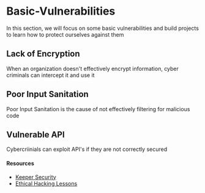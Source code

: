 # Basic-Vulnerabilities
In this section, we will focus on some basic vulnerabilities and build projects to learn how to protect ourselves against them

## Lack of Encryption
When an organization doesn't effectively encrypt information, cyber criminals can intercept it and use it

## Poor Input Sanitation
Poor Input Sanitation is the cause of not effectively filtering for malicious code

## Vulnerable API
Cybercriinials can exploit API's if they are not correctly secured

#### Resources

* [Keeper Security](https://www.keepersecurity.com/blog/2023/12/27/common-types-of-cybersecurity-vulnerabilities/)
* [Ethical Hacking Lessons](https://www.hacksplaining.com/lessons)
